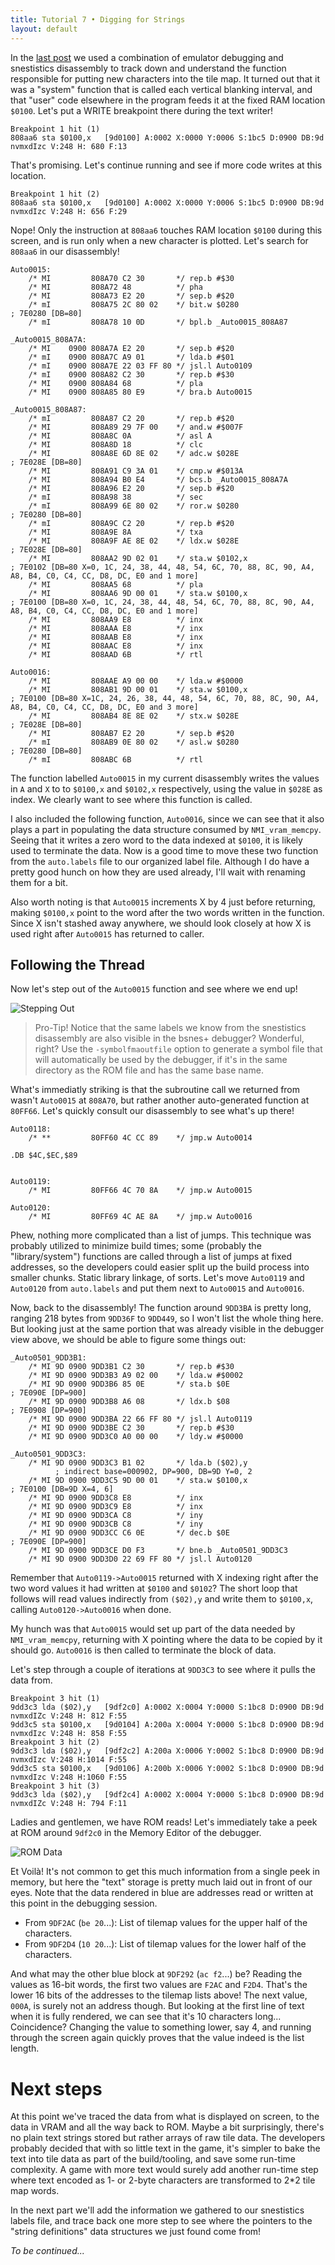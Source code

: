 ```yaml
---
title: Tutorial 7 • Digging for Strings
layout: default
---
```

In the [last post](tutorial-re1) we used a combination of emulator debugging and snestistics disassembly to track down and understand the function responsible for putting new characters into the tile map. It turned out that it was a "system" function that is called each vertical blanking interval, and that "user" code elsewhere in the program feeds it at the fixed RAM location `$0100`. Let's put a WRITE breakpoint there during the text writer! 

```
Breakpoint 1 hit (1)
808aa6 sta $0100,x   [9d0100] A:0002 X:0000 Y:0006 S:1bc5 D:0900 DB:9d nvmxdIzc V:248 H: 680 F:13
```

That's promising. Let's continue running and see if more code writes at this location.

```
Breakpoint 1 hit (2)
808aa6 sta $0100,x   [9d0100] A:0002 X:0000 Y:0006 S:1bc5 D:0900 DB:9d nvmxdIzc V:248 H: 656 F:29
```

Nope! Only the instruction at `808aa6` touches RAM location `$0100` during this screen, and is run only when a new character is plotted. Let's search for `808aa6` in our disassembly!

```
Auto0015:
    /* MI         808A70 C2 30       */ rep.b #$30
    /* MI         808A72 48          */ pha
    /* MI         808A73 E2 20       */ sep.b #$20
    /* mI         808A75 2C 80 02    */ bit.w $0280                     ; 7E0280 [DB=80]
    /* mI         808A78 10 0D       */ bpl.b _Auto0015_808A87

_Auto0015_808A7A:
    /* MI    0900 808A7A E2 20       */ sep.b #$20
    /* mI    0900 808A7C A9 01       */ lda.b #$01
    /* mI    0900 808A7E 22 03 FF 80 */ jsl.l Auto0109
    /* mI    0900 808A82 C2 30       */ rep.b #$30
    /* MI    0900 808A84 68          */ pla
    /* MI    0900 808A85 80 E9       */ bra.b Auto0015

_Auto0015_808A87:
    /* mI         808A87 C2 20       */ rep.b #$20
    /* MI         808A89 29 7F 00    */ and.w #$007F
    /* MI         808A8C 0A          */ asl A
    /* MI         808A8D 18          */ clc
    /* MI         808A8E 6D 8E 02    */ adc.w $028E                     ; 7E028E [DB=80]
    /* MI         808A91 C9 3A 01    */ cmp.w #$013A
    /* MI         808A94 B0 E4       */ bcs.b _Auto0015_808A7A
    /* MI         808A96 E2 20       */ sep.b #$20
    /* mI         808A98 38          */ sec
    /* mI         808A99 6E 80 02    */ ror.w $0280                     ; 7E0280 [DB=80]
    /* mI         808A9C C2 20       */ rep.b #$20
    /* MI         808A9E 8A          */ txa
    /* MI         808A9F AE 8E 02    */ ldx.w $028E                     ; 7E028E [DB=80]
    /* MI         808AA2 9D 02 01    */ sta.w $0102,x                   ; 7E0102 [DB=80 X=0, 1C, 24, 38, 44, 48, 54, 6C, 70, 88, 8C, 90, A4, A8, B4, C0, C4, CC, D8, DC, E0 and 1 more]
    /* MI         808AA5 68          */ pla
    /* MI         808AA6 9D 00 01    */ sta.w $0100,x                   ; 7E0100 [DB=80 X=0, 1C, 24, 38, 44, 48, 54, 6C, 70, 88, 8C, 90, A4, A8, B4, C0, C4, CC, D8, DC, E0 and 1 more]
    /* MI         808AA9 E8          */ inx
    /* MI         808AAA E8          */ inx
    /* MI         808AAB E8          */ inx
    /* MI         808AAC E8          */ inx
    /* MI         808AAD 6B          */ rtl

Auto0016:
    /* MI         808AAE A9 00 00    */ lda.w #$0000
    /* MI         808AB1 9D 00 01    */ sta.w $0100,x                   ; 7E0100 [DB=80 X=1C, 24, 26, 38, 44, 48, 54, 6C, 70, 88, 8C, 90, A4, A8, B4, C0, C4, CC, D8, DC, E0 and 3 more]
    /* MI         808AB4 8E 8E 02    */ stx.w $028E                     ; 7E028E [DB=80]
    /* MI         808AB7 E2 20       */ sep.b #$20
    /* mI         808AB9 0E 80 02    */ asl.w $0280                     ; 7E0280 [DB=80]
    /* mI         808ABC 6B          */ rtl
```

The function labelled `Auto0015` in my current disassembly writes the values in `A` and `X` to to `$0100,x` and `$0102,x` respectively, using the value in `$028E` as index. We clearly want to see where this function is called.

I also included the following function, `Auto0016`, since we can see that it also plays a part in populating the data structure consumed by `NMI_vram_memcpy`. Seeing that it writes a zero word to the data indexed at `$0100`, it is likely used to terminate the data. Now is a good time to move these two function from the `auto.labels` file to our organized label file. Although I do have a pretty good hunch on how they are used already, I'll wait with renaming them for a bit.

Also worth noting is that `Auto0015` increments X by 4 just before returning, making `$0100,x` point to the word after the two words written in the function. Since X isn't stashed away anywhere, we should look closely at how X is used right after `Auto0015` has returned to caller.

Following the Thread
--------------------
Now let's step out of the `Auto0015` function and see where we end up!

![Stepping Out](/images/tutorial-re2/stepping_out.png)
> Pro-Tip! Notice that the same labels we know from the snestistics disassembly are also visible in the bsnes+ debugger? Wonderful, right? Use the `-symbolfmaoutfile` option to generate a symbol file that will automatically be used by the debugger, if it's in the same directory as the ROM file and has the same base name.

What's immediatly striking is that the subroutine call we returned from wasn't `Auto0015` at `808A70`, but rather another auto-generated function at `80FF66`. Let's quickly consult our disassembly to see what's up there!

```
Auto0118:
    /* **         80FF60 4C CC 89    */ jmp.w Auto0014

.DB $4C,$EC,$89


Auto0119:
    /* MI         80FF66 4C 70 8A    */ jmp.w Auto0015

Auto0120:
    /* MI         80FF69 4C AE 8A    */ jmp.w Auto0016
```

Phew, nothing more complicated than a list of jumps. This technique was probably utilized to minimize build times; some (probably the "library/system") functions are called through a list of jumps at fixed addresses, so the developers could easier split up the build process into smaller chunks. Static library linkage, of sorts. Let's move `Auto0119` and `Auto0120`  from `auto.labels` and put them next to `Auto0015` and `Auto0016`.

Now, back to the disassembly! The function around `9DD3BA` is pretty long, ranging 218 bytes from `9DD36F` to `9DD449`, so I won't list the whole thing here. But looking just at the same portion that was already visible in the debugger view above, we should be able to figure some things out:

```
_Auto0501_9DD3B1:
    /* MI 9D 0900 9DD3B1 C2 30       */ rep.b #$30
    /* MI 9D 0900 9DD3B3 A9 02 00    */ lda.w #$0002
    /* MI 9D 0900 9DD3B6 85 0E       */ sta.b $0E                       ; 7E090E [DP=900]
    /* MI 9D 0900 9DD3B8 A6 08       */ ldx.b $08                       ; 7E0908 [DP=900]
    /* MI 9D 0900 9DD3BA 22 66 FF 80 */ jsl.l Auto0119
    /* MI 9D 0900 9DD3BE C2 30       */ rep.b #$30
    /* MI 9D 0900 9DD3C0 A0 00 00    */ ldy.w #$0000

_Auto0501_9DD3C3:
    /* MI 9D 0900 9DD3C3 B1 02       */ lda.b ($02),y
          ; indirect base=000902, DP=900, DB=9D Y=0, 2
    /* MI 9D 0900 9DD3C5 9D 00 01    */ sta.w $0100,x                   ; 7E0100 [DB=9D X=4, 6]
    /* MI 9D 0900 9DD3C8 E8          */ inx
    /* MI 9D 0900 9DD3C9 E8          */ inx
    /* MI 9D 0900 9DD3CA C8          */ iny
    /* MI 9D 0900 9DD3CB C8          */ iny
    /* MI 9D 0900 9DD3CC C6 0E       */ dec.b $0E                       ; 7E090E [DP=900]
    /* MI 9D 0900 9DD3CE D0 F3       */ bne.b _Auto0501_9DD3C3
    /* MI 9D 0900 9DD3D0 22 69 FF 80 */ jsl.l Auto0120
````

Remember that `Auto0119->Auto0015` returned with X indexing right after the two word values it had written at `$0100` and `$0102`? The short loop that follows will read values indirectly from `($02),y` and write them to `$0100,x`, calling `Auto0120->Auto0016` when done.

My hunch was that `Auto0015` would set up part of the data needed by `NMI_vram_memcpy`, returning with X pointing where the data to be copied by it should go. `Auto0016` is then called to terminate the block of data. 

Let's step through a couple of iterations at `9DD3C3` to see where it pulls the data from.

```
Breakpoint 3 hit (1)
9dd3c3 lda ($02),y   [9df2c0] A:0002 X:0004 Y:0000 S:1bc8 D:0900 DB:9d nvmxdIZc V:248 H: 812 F:55
9dd3c5 sta $0100,x   [9d0104] A:200a X:0004 Y:0000 S:1bc8 D:0900 DB:9d nvmxdIzc V:248 H: 858 F:55
Breakpoint 3 hit (2)
9dd3c3 lda ($02),y   [9df2c2] A:200a X:0006 Y:0002 S:1bc8 D:0900 DB:9d nvmxdIzc V:248 H:1014 F:55
9dd3c5 sta $0100,x   [9d0106] A:200b X:0006 Y:0002 S:1bc8 D:0900 DB:9d nvmxdIzc V:248 H:1060 F:55
Breakpoint 3 hit (3)
9dd3c3 lda ($02),y   [9df2c4] A:0002 X:0004 Y:0000 S:1bc8 D:0900 DB:9d nvmxdIZc V:248 H: 794 F:11
````

Ladies and gentlemen, we have ROM reads! Let's immediately take a peek at ROM around `9df2c0` in the Memory Editor of the debugger.

![ROM Data](/images/tutorial-re2/rom_data.png)

Et Voilà! It's not common to get this much information from a single peek in memory, but here the "text" storage is pretty much laid out in front of our eyes. Note that the data rendered in blue are addresses read or written at this point in the debugging session.

- From `9DF2AC` (`be 20`...): List of tilemap values for the upper half of the characters.
- From `9DF2D4` (`10 20`...): List of tilemap values for the lower half of the characters.

And what may the other blue block at `9DF292` (`ac f2`...) be? Reading the values as 16-bit words, the first two values are `F2AC` and `F2D4`. That's the lower 16 bits of the addresses to the tilemap lists above! The next value, `000A`, is surely not an address though. But looking at the first line of text when it is fully rendered, we can see that it's 10 characters long... Coincidence? Changing the value to something lower, say 4, and running through the screen again quickly proves that the value indeed is the list length.

Next steps
==========
At this point we've traced the data from what is displayed on screen, to the data in VRAM and all the way back to ROM. Maybe a bit surprisingly, there's no plain text strings stored but rather arrays of raw tile data. The developers probably decided that with so little text in the game, it's simpler to bake the text into tile data as part of the build/tooling, and save some run-time complexity. A game with more text would surely add another run-time step where text encoded as 1- or 2-byte characters are transformed to 2*2 tile map words.

In the next part we'll add the information we gathered to our snestistics labels file, and trace back one more step to see where the pointers to the "string definitions" data structures we just found come from!

*To be continued...*
